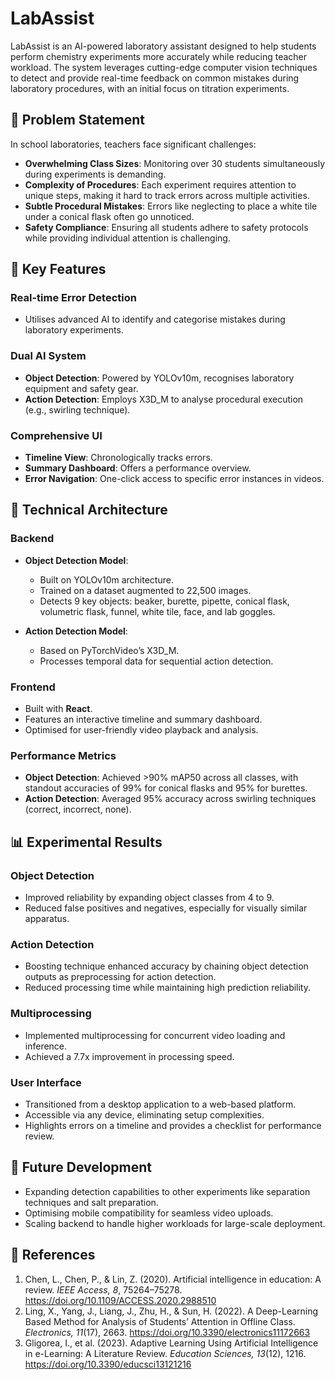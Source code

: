 # LabAssist

LabAssist is an AI-powered laboratory assistant designed to help students perform chemistry experiments more accurately while reducing teacher workload. The system leverages cutting-edge computer vision techniques to detect and provide real-time feedback on common mistakes during laboratory procedures, with an initial focus on titration experiments.

## 🔬 Problem Statement

In school laboratories, teachers face significant challenges:

- **Overwhelming Class Sizes**: Monitoring over 30 students simultaneously during experiments is demanding.
- **Complexity of Procedures**: Each experiment requires attention to unique steps, making it hard to track errors across multiple activities.
- **Subtle Procedural Mistakes**: Errors like neglecting to place a white tile under a conical flask often go unnoticed.
- **Safety Compliance**: Ensuring all students adhere to safety protocols while providing individual attention is challenging.

## 🎯 Key Features

### Real-time Error Detection
- Utilises advanced AI to identify and categorise mistakes during laboratory experiments.

### Dual AI System
- **Object Detection**: Powered by YOLOv10m, recognises laboratory equipment and safety gear.
- **Action Detection**: Employs X3D_M to analyse procedural execution (e.g., swirling technique).

### Comprehensive UI
- **Timeline View**: Chronologically tracks errors.
- **Summary Dashboard**: Offers a performance overview.
- **Error Navigation**: One-click access to specific error instances in videos.

## 🤖 Technical Architecture

### Backend

- **Object Detection Model**: 
  - Built on YOLOv10m architecture.
  - Trained on a dataset augmented to 22,500 images.
  - Detects 9 key objects: beaker, burette, pipette, conical flask, volumetric flask, funnel, white tile, face, and lab goggles.

- **Action Detection Model**:
  - Based on PyTorchVideo’s X3D_M.
  - Processes temporal data for sequential action detection.

### Frontend

- Built with **React**.
- Features an interactive timeline and summary dashboard.
- Optimised for user-friendly video playback and analysis.

### Performance Metrics

- **Object Detection**: Achieved >90% mAP50 across all classes, with standout accuracies of 99% for conical flasks and 95% for burettes.
- **Action Detection**: Averaged 95% accuracy across swirling techniques (correct, incorrect, none).

## 📊 Experimental Results

### Object Detection
- Improved reliability by expanding object classes from 4 to 9.
- Reduced false positives and negatives, especially for visually similar apparatus.

### Action Detection
- Boosting technique enhanced accuracy by chaining object detection outputs as preprocessing for action detection.
- Reduced processing time while maintaining high prediction reliability.

### Multiprocessing
- Implemented multiprocessing for concurrent video loading and inference.
- Achieved a 7.7x improvement in processing speed.

### User Interface
- Transitioned from a desktop application to a web-based platform.
- Accessible via any device, eliminating setup complexities.
- Highlights errors on a timeline and provides a checklist for performance review.

## 🚀 Future Development

- Expanding detection capabilities to other experiments like separation techniques and salt preparation.
- Optimising mobile compatibility for seamless video uploads.
- Scaling backend to handle higher workloads for large-scale deployment.

## 🔗 References

1. Chen, L., Chen, P., & Lin, Z. (2020). Artificial intelligence in education: A review. *IEEE Access, 8*, 75264–75278. https://doi.org/10.1109/ACCESS.2020.2988510
2. Ling, X., Yang, J., Liang, J., Zhu, H., & Sun, H. (2022). A Deep-Learning Based Method for Analysis of Students’ Attention in Offline Class. *Electronics, 11*(17), 2663. https://doi.org/10.3390/electronics11172663
3. Gligorea, I., et al. (2023). Adaptive Learning Using Artificial Intelligence in e-Learning: A Literature Review. *Education Sciences, 13*(12), 1216. https://doi.org/10.3390/educsci13121216
